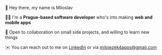 👋 Hey there, my name is Miloslav

🧑‍💻 I'm a **Prague-based software developer** who's into making **web and mobile apps**

🤝 Open to collaboration on small side projects, and willing to learn new things

✉️ You can reach out to me on [LinkedIn](https://www.linkedin.com/in/miloslav-jezek/) or via milojezek4apps@gmail.com





<!---
milojezek/milojezek is a ✨ special ✨ repository because its `README.md` (this file) appears on your GitHub profile.
You can click the Preview link to take a look at your changes.
--->

